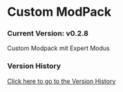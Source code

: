 # Custom ModPack

### Current Version: v0.2.8

Custom Modpack mit Expert Modus

### Version History

[Click here to go to the Version History](VERSIONS.md)
